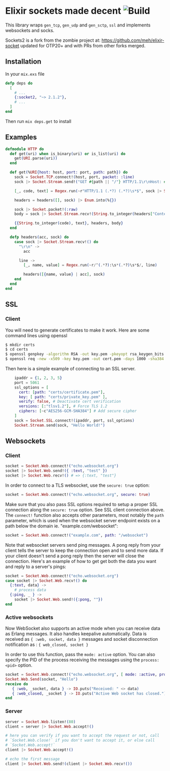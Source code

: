 Elixir sockets made decent ![Build](https://github.com/dominicletz/elixir-socket2/actions/workflows/test.yml/badge.svg)
==========================
This library wraps `gen_tcp`, `gen_udp` and `gen_sctp`, `ssl` and implements
websockets and socks.

Sockets2 is a fork from the zombie project at: https://github.com/meh/elixir-socket updated for OTP20+ and with PRs from other forks merged. 


Installation
--------
In your `mix.exs` file

```elixir
defp deps do
  [
    # ...
    {:socket2, "~> 2.1.2"},
    # ...
  ]
end
```

Then run `mix deps.get` to install

Examples
--------

```elixir
defmodule HTTP do
  def get(uri) when is_binary(uri) or is_list(uri) do
    get(URI.parse(uri))
  end

  def get(%URI{host: host, port: port, path: path}) do
    sock = Socket.TCP.connect!(host, port, packet: :line)
    sock |> Socket.Stream.send!("GET #{path || "/"} HTTP/1.1\r\nHost: #{host}\r\n\r\n")

    [_, code, text] = Regex.run(~r"HTTP/1.1 (.*?) (.*?)\s*$", sock |> Socket.Stream.recv!())

    headers = headers([], sock) |> Enum.into(%{})

    sock |> Socket.packet!(:raw)
    body = sock |> Socket.Stream.recv!(String.to_integer(headers["Content-Length"]))

    {{String.to_integer(code), text}, headers, body}
  end

  defp headers(acc, sock) do
    case sock |> Socket.Stream.recv!() do
      "\r\n" ->
        acc

      line ->
        [_, name, value] = Regex.run(~r/^(.*?):\s*(.*?)\s*$/, line)

        headers([{name, value} | acc], sock)
    end
  end
end
```
SSL
----------
### Client

You will need to generate certificates to make it work. Here are some command lines using openssl

```bash
$ mkdir certs
$ cd certs
$ openssl genpkey -algorithm RSA -out key.pem -pkeyopt rsa_keygen_bits:4096
$ openssl req -new -x509 -key key.pem -out cert.pem -days 1000 -sha384
```

Then here is a simple example of connecting to an SSL server.

```elixir
    ipaddr = {1, 2, 3, 5}
    port = 5061
    ssl_options = [
      cert: [path: "certs/certificate.pem"],
      key: [ path: "certs/private_key.pem" ],
      verify: false, # Deactivate cert verification
      versions: [:"tlsv1.2"], # Force TLS 1.2
      ciphers: [~c"AES256-GCM-SHA384"] # Add secure cipher
    ]
    sock = Socket.SSL.connect!(ipaddr, port, ssl_options)
    Socket.Stream.send(sock, "Hello World!")
```

Websockets
----------

### Client

```elixir
socket = Socket.Web.connect!("echo.websocket.org")
socket |> Socket.Web.send!({ :text, "test" })
socket |> Socket.Web.recv!() # => {:text, "test"}
```

In order to connect to a TLS websocket, use the `secure: true` option:

```elixir
socket = Socket.Web.connect!("echo.websocket.org", secure: true)
```
Make sure that you also pass SSL options required to setup a proper SSL connection along the `secure: true` option. See SSL client connection above.
The `connect!` function also accepts other parameters, most notably the `path` parameter, which is used when the websocket server endpoint exists on a path below the domain ie. "example.com/websocket":

```elixir
socket = Socket.Web.connect!("example.com", path: "/websocket")
```

Note that websocket servers send ping messages. A pong reply from your client tells the server to keep the connection open and to send more data. If your client doesn't send a pong reply then the server will close the connection. Here's an example of how to get get both the data you want and reply to a server's pings:

```elixir
socket = Socket.Web.connect!("echo.websocket.org")
case socket |> Socket.Web.recv!() do
  {:text, data} ->
    # process data
  {:ping, _ } ->
    socket |> Socket.Web.send!({:pong, ""})
end
```

### Active websockets

Now WebSocket also supports an active mode when you can receive data as Erlang messages. It also handles keepalive automatically.
Data is received as `{ :web, socket, data }` messages and socket disconnection notification as : `{ web_closed, socket }`

In order to use this function, pass the `mode: active` option. You can also specify the PID of the process receiving the messages using the `process: <pid>` option.
```elixir
socket = Socket.Web.connect!("echo.websocket.org", [ mode: :active, process: self() ] )
Socket.Web.Send(socket, "Hello")
receive do
   { :web, _socket, data } -> IO.puts("Received: " <> data)
   { :web_closed, _socket } -> IO.puts("Active Web socket has closed.")
end
```

### Server

```elixir
server = Socket.Web.listen!(80)
client = server |> Socket.Web.accept!()

# here you can verify if you want to accept the request or not, call
# `Socket.Web.close!` if you don't want to accept it, or else call
# `Socket.Web.accept!`
client |> Socket.Web.accept!()

# echo the first message
client |> Socket.Web.send!(client |> Socket.Web.recv!())
```
